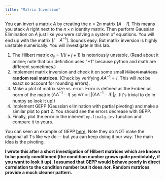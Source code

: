 ```yaml
---
title: "Matrix Inversion"
---
```



You can invert a matrix $A$ by creating the $n \times 2n$ matrix $[A \quad I]$. This means you stack $A$ right next to the $n \times n$ identity matrix. Then perform Gaussian Elimination on $A$ just like you were solving a system of equations. You will end up with the matrix $[I \quad A^{-1}]$. Sounds easy. But matrix inversion is highly unstable numerically. You will investigate in this lab.

1. The Hilbert matrix $a_{ij} = 1/(i+j+1)$ is notoriously unstable. (Read about it online; note that our definition uses "+1" because python and math are different sometimes.)
1. Implement matrix inversion and check it on some small ~~Hilbert matrices~~ **random real matrices**. (Check by verifying $AA^{-1} = I$. This will *not* be exact so account for rounding errors).
2. Make a plot of matrix size vs. error. Error is defined as the Frobenius norm of the matrix $(AA^{-1} - I)$ so $err = || (AA^{-1} - I) ||_F$. (It's trivial to do in numpy so look it up!)
3. Implement GEPP (Gaussian elimination with partial pivoting) and make a similar plot to part 2. You should see the errors decrease with GEPP.
4. Finally, plot the error in the inherent `np.linalg.inv` function and compare it to yours.

You can seen an example of GEPP [here](https://web.mit.edu/10.001/Web/Course_Notes/GaussElimPivoting.html). Note they do NOT make the diagonal all 1's like we do -- but you can keep doing it our way. The main idea is the pivoting.

**I wrote this after a short investigation of Hilbert matrices which are known to be poorly conditioned (the condition number grows quite predictably, if you want to look it up). I assumed that GEPP would behave poorly in direct correlation to the condition number but it does *not*. Random matrices provide a much cleaner pattern.**